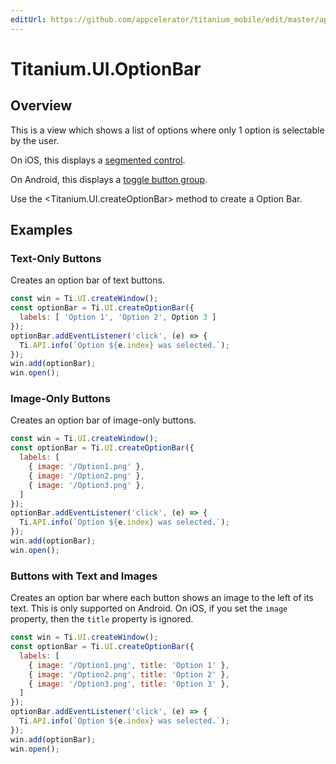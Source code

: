```yaml
---
editUrl: https://github.com/appcelerator/titanium_mobile/edit/master/apidoc/Titanium/UI/OptionBar.yml
---
```

# Titanium.UI.OptionBar

<TypeHeader/>

## Overview

This is a view which shows a list of options where only 1 option is selectable by the user.

On iOS, this displays a
[segmented control](https://developer.apple.com/design/human-interface-guidelines/ios/controls/segmented-controls/).

On Android, this displays a
[toggle button group](https://material.io/components/buttons/android#toggle-button).

Use the <Titanium.UI.createOptionBar> method to create a Option Bar.

## Examples

### Text-Only Buttons

Creates an option bar of text buttons.

``` js
const win = Ti.UI.createWindow();
const optionBar = Ti.UI.createOptionBar({
  labels: [ 'Option 1', 'Option 2', Option 3 ]
});
optionBar.addEventListener('click', (e) => {
  Ti.API.info(`Option ${e.index} was selected.`);
});
win.add(optionBar);
win.open();
```

### Image-Only Buttons

Creates an option bar of image-only buttons.

``` js
const win = Ti.UI.createWindow();
const optionBar = Ti.UI.createOptionBar({
  labels: [
    { image: '/Option1.png' },
    { image: '/Option2.png' },
    { image: '/Option3.png' },
  ]
});
optionBar.addEventListener('click', (e) => {
  Ti.API.info(`Option ${e.index} was selected.`);
});
win.add(optionBar);
win.open();
```

### Buttons with Text and Images

Creates an option bar where each button shows an image to the left of its text.
This is only supported on Android. On iOS, if you set the `image` property,
then the `title` property is ignored.

``` js
const win = Ti.UI.createWindow();
const optionBar = Ti.UI.createOptionBar({
  labels: [
    { image: '/Option1.png', title: 'Option 1' },
    { image: '/Option2.png', title: 'Option 2' },
    { image: '/Option3.png', title: 'Option 3' },
  ]
});
optionBar.addEventListener('click', (e) => {
  Ti.API.info(`Option ${e.index} was selected.`);
});
win.add(optionBar);
win.open();
```

<ApiDocs/>
